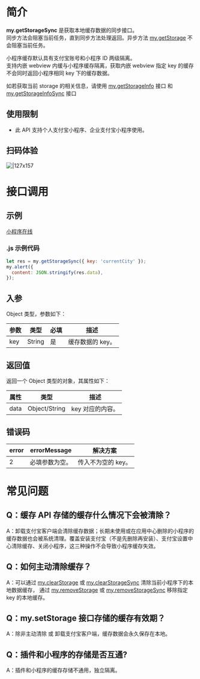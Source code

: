 # 简介

**my.getStorageSync** 是获取本地缓存数据的同步接口。  
同步方法会阻塞当前任务，直到同步方法处理返回。异步方法 [my.getStorage](https://opendocs.alipay.com/mini/api/azfobl) 不会阻塞当前任务。

小程序缓存默认具有支付宝账号和小程序 ID 两级隔离。  
支持内嵌 webview 内缓与小程序缓存隔离，获取内嵌 webview 指定 key 的缓存不会同时返回小程序相同 key 下的缓存数据。

如若获取当前 storage 的相关信息，请使用 [my.getStorageInfo](https://opendocs.alipay.com/mini/api/zvmanq) 接口 和 [my.getStorageInfoSync](https://opendocs.alipay.com/mini/api/uw5rdl) 接口

## 使用限制

- 此 API 支持个人支付宝小程序、企业支付宝小程序使用。

## 扫码体验

![|127x157](https://gw.alipayobjects.com/zos/skylark-tools/public/files/ba4bc193ccca7852332a6b37005e0bdc.jpeg#align=left&display=inline&height=157&margin=%5Bobject%20Object%5D&originHeight=157&originWidth=127&status=done&style=none&width=127)

# 接口调用

## 示例

[小程序在线](https://opendocs.alipay.com/openbox/mini/opendocs/storage?view=preview&defaultPage=pages/index/index&defaultOpenedFiles=pages/index/index&theme=light)

### .js 示例代码

```javascript
let res = my.getStorageSync({ key: 'currentCity' });
my.alert({
  content: JSON.stringify(res.data),
});
```

## 入参

Object 类型，参数如下：

| **参数** | **类型** | **必填** | **描述**         |
| -------- | -------- | -------- | ---------------- |
| key      | String   | 是       | 缓存数据的 key。 |

## 返回值

返回一个 Object 类型的对象，其属性如下：

| **属性** | **类型**      | **描述**         |
| -------- | ------------- | ---------------- |
| data     | Object/String | key 对应的内容。 |

## 错误码

| **error** | **errorMessage** | **解决方案**       |
| --------- | ---------------- | ------------------ |
| 2         | 必填参数为空。   | 传入不为空的 key。 |

# 常见问题

## Q：缓存 API 存储的缓存什么情况下会被清除？

A：卸载支付宝客户端会清除缓存数据；长期未使用或在应用中心删除的小程序的缓存数据也会被系统清理。覆盖安装支付宝（不是先删除再安装）、支付宝设置中心清除缓存、关闭小程序，这三种操作不会导致小程序缓存失效。

## Q：如何主动清除缓存？

A：可以通过 [my.clearStorage](https://opendocs.alipay.com/mini/api/storage) 或 [my.clearStorageSync](https://opendocs.alipay.com/mini/api/ulv85u) 清除当前小程序下的本地数据缓存， 通过 [my.removeStorage](https://opendocs.alipay.com/mini/api/of9hze) 或 [my.removeStorageSync](https://opendocs.alipay.com/mini/api/ytfrk4) 移除指定 key 的本地缓存。

## Q：my.setStorage 接口存储的缓存有效期？

A：除非主动清除 或 卸载支付宝客户端，缓存数据会永久保存在本地。

## Q：插件和小程序的存储是否互通?

A：插件和小程序的缓存存储不通用，独立隔离。
